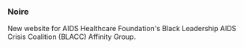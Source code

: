 ### Noire

New website for AIDS Healthcare Foundation's Black Leadership AIDS Crisis Coalition (BLACC) Affinity Group.